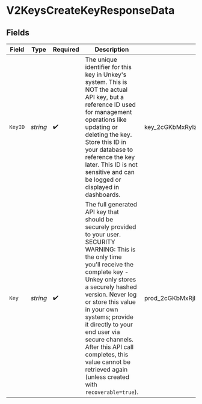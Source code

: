 # V2KeysCreateKeyResponseData


## Fields

| Field                                                                                                                                                                                                                                                                                                                                                                                                                       | Type                                                                                                                                                                                                                                                                                                                                                                                                                        | Required                                                                                                                                                                                                                                                                                                                                                                                                                    | Description                                                                                                                                                                                                                                                                                                                                                                                                                 | Example                                                                                                                                                                                                                                                                                                                                                                                                                     |
| --------------------------------------------------------------------------------------------------------------------------------------------------------------------------------------------------------------------------------------------------------------------------------------------------------------------------------------------------------------------------------------------------------------------------- | --------------------------------------------------------------------------------------------------------------------------------------------------------------------------------------------------------------------------------------------------------------------------------------------------------------------------------------------------------------------------------------------------------------------------- | --------------------------------------------------------------------------------------------------------------------------------------------------------------------------------------------------------------------------------------------------------------------------------------------------------------------------------------------------------------------------------------------------------------------------- | --------------------------------------------------------------------------------------------------------------------------------------------------------------------------------------------------------------------------------------------------------------------------------------------------------------------------------------------------------------------------------------------------------------------------- | --------------------------------------------------------------------------------------------------------------------------------------------------------------------------------------------------------------------------------------------------------------------------------------------------------------------------------------------------------------------------------------------------------------------------- |
| `KeyID`                                                                                                                                                                                                                                                                                                                                                                                                                     | *string*                                                                                                                                                                                                                                                                                                                                                                                                                    | :heavy_check_mark:                                                                                                                                                                                                                                                                                                                                                                                                          | The unique identifier for this key in Unkey's system. This is NOT the actual API key, but a reference ID used for management operations like updating or deleting the key. Store this ID in your database to reference the key later. This ID is not sensitive and can be logged or displayed in dashboards.                                                                                                                | key_2cGKbMxRyIzhCxo1Idjz8q                                                                                                                                                                                                                                                                                                                                                                                                  |
| `Key`                                                                                                                                                                                                                                                                                                                                                                                                                       | *string*                                                                                                                                                                                                                                                                                                                                                                                                                    | :heavy_check_mark:                                                                                                                                                                                                                                                                                                                                                                                                          | The full generated API key that should be securely provided to your user.<br/>SECURITY WARNING: This is the only time you'll receive the complete key - Unkey only stores a securely hashed version. Never log or store this value in your own systems; provide it directly to your end user via secure channels. After this API call completes, this value cannot be retrieved again (unless created with `recoverable=true`). | prod_2cGKbMxRjIzhCxo1IdjH3arELti7Sdyc8w6XYbvtcyuBowPT                                                                                                                                                                                                                                                                                                                                                                       |